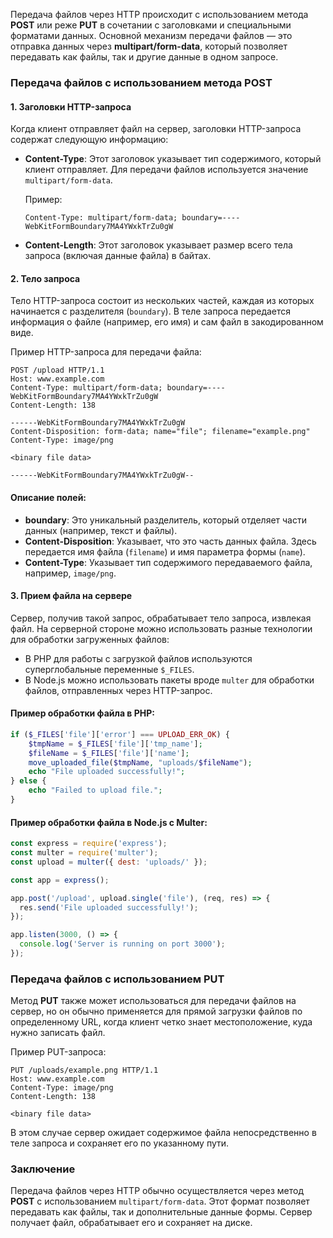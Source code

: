 Передача файлов через HTTP происходит с использованием метода **POST** или реже **PUT** в сочетании с заголовками и специальными форматами данных. Основной механизм передачи файлов — это отправка данных через **multipart/form-data**, который позволяет передавать как файлы, так и другие данные в одном запросе.

### Передача файлов с использованием метода POST

#### 1. **Заголовки HTTP-запроса**

Когда клиент отправляет файл на сервер, заголовки HTTP-запроса содержат следующую информацию:

- **Content-Type**: Этот заголовок указывает тип содержимого, который клиент отправляет. Для передачи файлов используется значение `multipart/form-data`.
  
  Пример:
  ```
  Content-Type: multipart/form-data; boundary=----WebKitFormBoundary7MA4YWxkTrZu0gW
  ```

- **Content-Length**: Этот заголовок указывает размер всего тела запроса (включая данные файла) в байтах.

#### 2. **Тело запроса**

Тело HTTP-запроса состоит из нескольких частей, каждая из которых начинается с разделителя (`boundary`). В теле запроса передается информация о файле (например, его имя) и сам файл в закодированном виде.

Пример HTTP-запроса для передачи файла:
```
POST /upload HTTP/1.1
Host: www.example.com
Content-Type: multipart/form-data; boundary=----WebKitFormBoundary7MA4YWxkTrZu0gW
Content-Length: 138

------WebKitFormBoundary7MA4YWxkTrZu0gW
Content-Disposition: form-data; name="file"; filename="example.png"
Content-Type: image/png

<binary file data>

------WebKitFormBoundary7MA4YWxkTrZu0gW--
```

#### Описание полей:
- **boundary**: Это уникальный разделитель, который отделяет части данных (например, текст и файлы).
- **Content-Disposition**: Указывает, что это часть данных файла. Здесь передается имя файла (`filename`) и имя параметра формы (`name`).
- **Content-Type**: Указывает тип содержимого передаваемого файла, например, `image/png`.

#### 3. **Прием файла на сервере**

Сервер, получив такой запрос, обрабатывает тело запроса, извлекая файл. На серверной стороне можно использовать разные технологии для обработки загруженных файлов:

- В PHP для работы с загрузкой файлов используются суперглобальные переменные `$_FILES`.
- В Node.js можно использовать пакеты вроде `multer` для обработки файлов, отправленных через HTTP-запрос.

#### Пример обработки файла в PHP:

```php
if ($_FILES['file']['error'] === UPLOAD_ERR_OK) {
    $tmpName = $_FILES['file']['tmp_name'];
    $fileName = $_FILES['file']['name'];
    move_uploaded_file($tmpName, "uploads/$fileName");
    echo "File uploaded successfully!";
} else {
    echo "Failed to upload file.";
}
```

#### Пример обработки файла в Node.js с Multer:

```javascript
const express = require('express');
const multer = require('multer');
const upload = multer({ dest: 'uploads/' });

const app = express();

app.post('/upload', upload.single('file'), (req, res) => {
  res.send('File uploaded successfully!');
});

app.listen(3000, () => {
  console.log('Server is running on port 3000');
});
```

### Передача файлов с использованием PUT

Метод **PUT** также может использоваться для передачи файлов на сервер, но он обычно применяется для прямой загрузки файлов по определенному URL, когда клиент четко знает местоположение, куда нужно записать файл.

Пример PUT-запроса:
```
PUT /uploads/example.png HTTP/1.1
Host: www.example.com
Content-Type: image/png
Content-Length: 138

<binary file data>
```

В этом случае сервер ожидает содержимое файла непосредственно в теле запроса и сохраняет его по указанному пути.

### Заключение

Передача файлов через HTTP обычно осуществляется через метод **POST** с использованием `multipart/form-data`. Этот формат позволяет передавать как файлы, так и дополнительные данные формы. Сервер получает файл, обрабатывает его и сохраняет на диске.